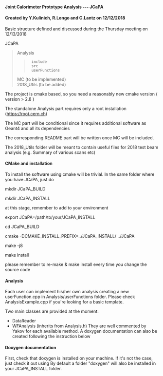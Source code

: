#### Joint Calorimeter Prototype Analysis --- JCaPA           
#### Created by Y.Kulinich, R.Longo and C.Lantz on 12/12/2018 ####                                                                                                    
                                                                                                                                                 
Basic structure defined and discussed during the Thursday meeting on 12/13/2018 

JCaPA   
>	Analysis   
>>		include    
>>		src   
>>		userFunctions   
>	MC (to be implemented)    
>	2018_Utils (to be added)    

The project is cmake based, so you need a reasonably new cmake version ( version > 2.8 )

The standalone Analysis part requires only a root installation (https://root.cern.ch)

The MC part will be conditional since it requires additional software as Geant4 and all its dependencies

The corresponding README part will be written once MC will be included. 

The 2018_Utils folder will be meant to contain useful files for 2018 test beam analysis (e.g. Summary of various scans etc)

#### CMake and installation ####
To install the software using cmake will be trivial. 
In the same folder where you have JCaPA, just do

mkdir JCaPA_BUILD

mkdir JCaPA_INSTALL 

at this stage, remember to add to your environment

export JCaPA=/path/to/your/JCaPA_INSTALL

cd JCaPA_BUILD

cmake -DCMAKE_INSTALL_PREFIX=../JCaPA_INSTALL/ ../JCaPA

make -j8 

make install 

please remember to re-make & make install every time you change the source code 

#### Analysis ####
Each user can implement his/her own analysis creating a new userFunction.cpp in Analysis/userFunctions folder. 
Please check AnalysisExample.cpp if you're looking for a basic template. 

Two main classes are provided at the moment: 
- DataReader 
- WFAnalysis (inherits from Analysis.h)
They are well commented by Yakov for each available method. 
A doxygen documentation can also be created following the instruction below 

#### Doxygen documentation ####
First, check that doxygen is installed on your machine. 
If it's not the case, just check it out using 
By default a folder "doxygen" will also be installed in your JCaPA_INSTALL folder. 


 

